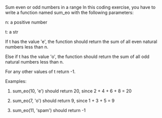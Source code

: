 Sum even or odd numbers in a range
In this coding exercise, you have to write a function named sum_eo with the following parameters:

n: a positive number

t: a str



If t has the value 'e', the function should return the sum of all even natural numbers less than n.

Else if t has the value 'o', the function should return the sum of all odd natural numbers less than n.

For any other values of t return -1.



Examples:



1. sum_eo(10, 'e') should return 20, since 2 + 4 + 6 + 8 = 20



2. sum_eo(7, 'o') should return 9, since 1 + 3 + 5 = 9



3. sum_eo(11, 'spam') should return -1
